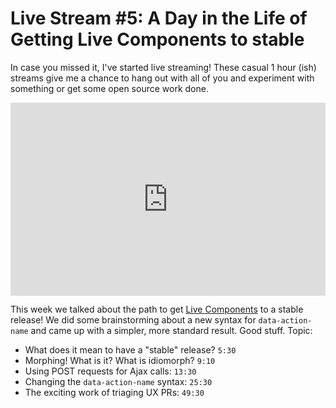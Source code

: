 # Live Stream #5: A Day in the Life of Getting Live Components to stable

In case you missed it, I've started live streaming! These casual 1 hour (ish)
streams give me a chance to hang out with all of you and experiment with something
or get some open source work done.

<div style="position: relative;padding-bottom: 56.25%; padding-top: 25px;">
<iframe style="position: absolute;top: 0;left: 0;width: 100%;height: 100%;" src="https://www.youtube.com/embed/02N8mVuQ-S4?si=ixvxvfJb1EQolz-k" title="YouTube video player" frameborder="0" allow="accelerometer; autoplay; clipboard-write; encrypted-media; gyroscope; picture-in-picture; web-share" allowfullscreen></iframe>
</div>

This week we talked about the path to get [Live Components](https://symfony.com/bundles/ux-live-component/current/index.html)
to a stable release! We did some brainstorming about a new syntax for `data-action-name`
and came up with a simpler, more standard result. Good stuff. Topic:

* What does it mean to have a "stable" release? `5:30`
* Morphing! What is it? What is idiomorph? `9:10`
* Using POST requests for Ajax calls: `13:30`
* Changing the `data-action-name` syntax: `25:30`
* The exciting work of triaging UX PRs: `49:30`

